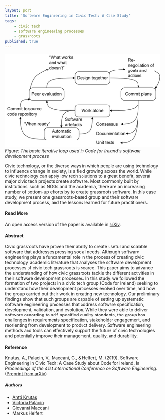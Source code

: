 ```yaml
---
layout: post
title: 'Software Engineering in Civic Tech: A Case Study'
tags:
    - civic tech
    - software engineering processes
    - grassroots
published: true
---
```


![Figure: The basic iterative loop used in Code for Ireland's software development process](/assets/img/2019-04-21-civictech.png)
*Figure: The basic iterative loop used in Code for Ireland's software development process*

Civic technology, or the diverse ways in which people are using technology to influence change in society, is a field growing across the world. While civic technology can apply low tech solutions to a great benefit, several major civic tech projects create software. Most commonly built by institutions, such as NGOs and the academia, there are an increasing number of bottom-up efforts by to create grassroots software. In this case study, we present one grassroots-based group and their software development process, and the lessons learned for future practitioners.

#### Read More
An open access version of the paper is available in [arXiv](https://arxiv.org/abs/1904.04104).

#### Abstract
Civic grassroots have proven their ability to create useful and scalable software that addresses pressing social needs. Although software engineering plays a fundamental role in the process of creating civic technology, academic literature that analyses the software development processes of civic tech grassroots is scarce. This paper aims to advance the understanding of how civic grassroots tackle the different activities in their software development processes. In this study, we followed the formation of two projects in a civic tech group (Code for Ireland) seeking to understand how their development processes evolved over time, and how the group carried out their work in creating new technology. Our preliminary findings show that such groups are capable of setting up systematic software engineering processes that address software specification, development, validation, and evolution. While they were able to deliver software according to self-specified quality standards, the group has challenges in requirements specification, stakeholder engagement, and reorienting from development to product delivery. Software engineering methods and tools can effectively support the future of civic technologies and potentially improve their management, quality, and durability.

#### Reference
Knutas, A., Palacin, V., Maccani, G., & Helfert, M. (2019). Software Engineering in Civic Tech: A Case Study about Code for Ireland. In *Proceedings of the 41st International Conference on Software Engineering*. ([Preprint from arXiv](https://arxiv.org/abs/1904.04104))

##### Authors
* [Antti Knutas](https://twitter.com/aknutas)
* [Victoria Palacin](https://twitter.com/vpalacin)
* Giovanni Maccani
* Markus Helfert